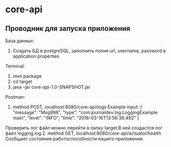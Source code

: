 # core-api
## Проводник для запуска приложения

База данных:
1. Создать БД в postgreSQL, заполнить полня url, username, password в application.properties

Terminal:
1. mvn package
2. cd target
3. java -jar core-api-1.0-SNAPSHOT.jar

Postman:
1. method POST, localhost:8080/core-api/logs
Example input:
{
    "message": "Msg998",
    "type": "com.journaldev.log.LoggingExample main",
    "level": "INFO",
    "time": "2016-03-16T13:56:39.492"
}

Проверить лог файл можно перейти в папку target.В ней создастся лог файл logging.log
2. method GET, localhost:8080/core-api/actuator/health
Сообщает состояние работоспособности нашего приложения.
